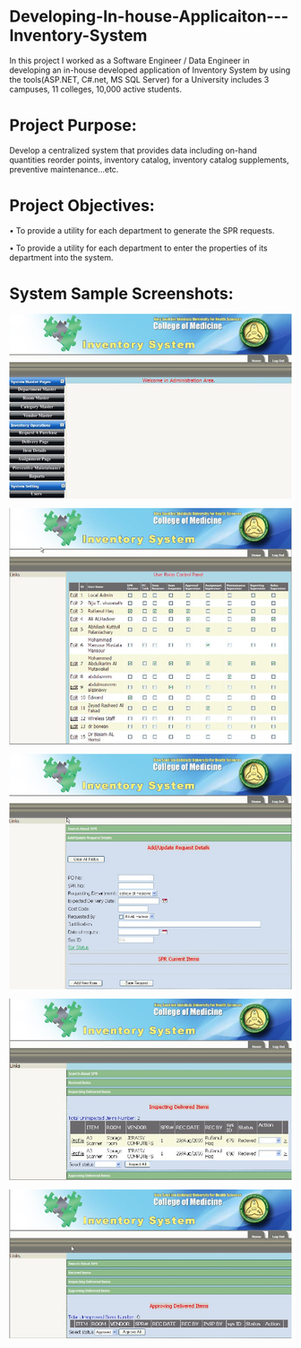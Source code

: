 # Developing-In-house-Applicaiton---Inventory-System
In this project I worked as a Software Engineer / Data Engineer in developing an in-house developed application of Inventory System by using the tools(ASP.NET, C#.net, MS SQL Server) for a University includes 3 campuses, 11 colleges, 10,000 active students.
# Project Purpose:
Develop a centralized system that provides data including on-hand quantities reorder points, inventory catalog, inventory catalog supplements, preventive maintenance...etc. 
# Project Objectives:
•	To provide a utility for each department to generate the SPR requests.

•	To provide a utility for each department to enter the properties of its department into the system.

# System Sample Screenshots:

![Sample Graph](https://github.com/mutawakel-oss/Developing-In-house-Applicaiton---Inventory-System/blob/main/Additional%20Screenshots/inventory%20system-main%20page.jpg)

![Sample Graph](https://github.com/mutawakel-oss/Developing-In-house-Applicaiton---Inventory-System/blob/main/Additional%20Screenshots/inventory%20system-%20users%20page.jpg)

![Sample Graph](https://github.com/mutawakel-oss/Developing-In-house-Applicaiton---Inventory-System/blob/main/Additional%20Screenshots/inventory%20system%20-%20creating%20spr.jpg)

![Sample Graph](https://github.com/mutawakel-oss/Developing-In-house-Applicaiton---Inventory-System/blob/main/Additional%20Screenshots/Inventory%20system%20-%20isnpecting.jpg)

![Sample Graph](https://github.com/mutawakel-oss/Developing-In-house-Applicaiton---Inventory-System/blob/main/Additional%20Screenshots/Inventory%20system%20-%20approving.jpg)



